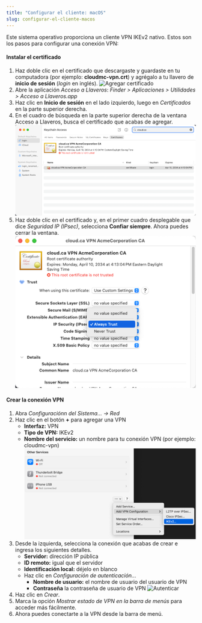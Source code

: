 ```yaml
---
title: "Configurar el cliente: macOS"
slug: configurar-el-cliente-macos
---
```


Este sistema operativo proporciona un cliente VPN IKEv2 nativo. Estos son los pasos para configurar una conexión VPN:

#### Instalar el certificado

1. Haz doble clic en el certificado que descargaste y guardaste en tu computadora (por ejemplo: **cloudmc-vpn.crt**) y agrégalo a tu llavero de **inicio de sesión** (*login* en inglés).
    ![Agregar certificado](/assets/Mac-1-Add-Certificate.png)
1. Abre la aplicación *Acceso a Llaveros*: *Finder > Aplicaciones > Utilidades > Acceso a Llaveros.app*
1. Haz clic en **Inicio de sesión** en el lado izquierdo, luego en *Certificados* en la parte superior derecha.
1. En el cuadro de búsqueda en la parte superior derecha de la ventana Acceso a Llaveros, busca el certificado que acabas de agregar.
    ![Acceso a llavero](/assets/Mac-2-Keychain.png)
1. Haz doble clic en el certificado y, en el primer cuadro desplegable que dice *Seguridad IP (IPsec)*, selecciona **Confiar siempre**. Ahora puedes cerrar la ventana.
    ![Confiar siempre en este certificado](/assets/Mac-3-Always-Trust.png)


#### Crear la conexión VPN

1. Abra *Configuraciónn del Sistema... -> Red*
1. Haz clic en el botón **+** para agregar una VPN
    - **Interfaz:** VPN
    - **Tipo de VPN:** IKEv2
    - **Nombre del servicio:** un nombre para tu conexión VPN (por ejemplo: cloudmc-vpn)
    ![Agregar VPN](/assets/Mac-4-Add-VPN.png)
1. Desde la izquierda, selecciona la conexión que acabas de crear e ingresa los siguientes detalles.
    - **Servidor:** dirección IP pública
    - **ID remoto:** igual que el servidor
    - **Identificación local:** déjelo en blanco
    - Haz clic en *Configuración de autenticación...*
        - **Nombre de usuario:** el nombre de usuario del usuario de VPN
        - **Contraseña** la contraseña de usuario de VPN
        ![Autenticar](/assets/Mac-5-Authentication.png)
1. Haz clic en *Crear*.
1. Marca la opción *Mostrar estado de VPN en la barra de menús* para acceder más fácilmente.
1. Ahora puedes conectarte a la VPN desde la barra de menú.

